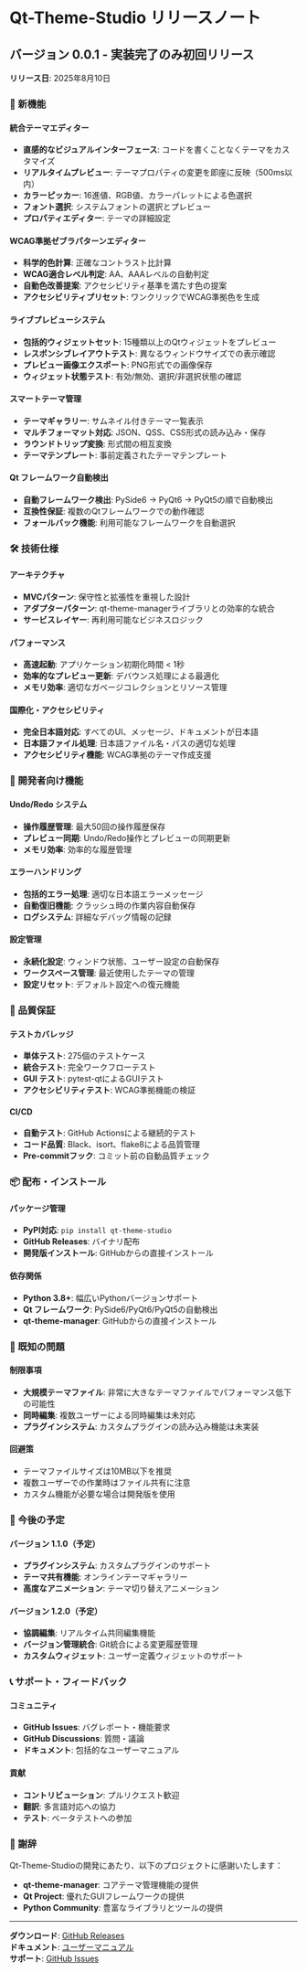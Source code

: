 # Qt-Theme-Studio リリースノート

## バージョン 0.0.1 - 実装完了のみ初回リリース

**リリース日**: 2025年8月10日

### 🎉 新機能

#### 統合テーマエディター
- **直感的なビジュアルインターフェース**: コードを書くことなくテーマをカスタマイズ
- **リアルタイムプレビュー**: テーマプロパティの変更を即座に反映（500ms以内）
- **カラーピッカー**: 16進値、RGB値、カラーパレットによる色選択
- **フォント選択**: システムフォントの選択とプレビュー
- **プロパティエディター**: テーマの詳細設定

#### WCAG準拠ゼブラパターンエディター
- **科学的色計算**: 正確なコントラスト比計算
- **WCAG適合レベル判定**: AA、AAAレベルの自動判定
- **自動色改善提案**: アクセシビリティ基準を満たす色の提案
- **アクセシビリティプリセット**: ワンクリックでWCAG準拠色を生成

#### ライブプレビューシステム
- **包括的ウィジェットセット**: 15種類以上のQtウィジェットをプレビュー
- **レスポンシブレイアウトテスト**: 異なるウィンドウサイズでの表示確認
- **プレビュー画像エクスポート**: PNG形式での画像保存
- **ウィジェット状態テスト**: 有効/無効、選択/非選択状態の確認

#### スマートテーマ管理
- **テーマギャラリー**: サムネイル付きテーマ一覧表示
- **マルチフォーマット対応**: JSON、QSS、CSS形式の読み込み・保存
- **ラウンドトリップ変換**: 形式間の相互変換
- **テーマテンプレート**: 事前定義されたテーマテンプレート

#### Qt フレームワーク自動検出
- **自動フレームワーク検出**: PySide6 → PyQt6 → PyQt5の順で自動検出
- **互換性保証**: 複数のQtフレームワークでの動作確認
- **フォールバック機能**: 利用可能なフレームワークを自動選択

### 🛠️ 技術仕様

#### アーキテクチャ
- **MVCパターン**: 保守性と拡張性を重視した設計
- **アダプターパターン**: qt-theme-managerライブラリとの効率的な統合
- **サービスレイヤー**: 再利用可能なビジネスロジック

#### パフォーマンス
- **高速起動**: アプリケーション初期化時間 < 1秒
- **効率的なプレビュー更新**: デバウンス処理による最適化
- **メモリ効率**: 適切なガベージコレクションとリソース管理

#### 国際化・アクセシビリティ
- **完全日本語対応**: すべてのUI、メッセージ、ドキュメントが日本語
- **日本語ファイル処理**: 日本語ファイル名・パスの適切な処理
- **アクセシビリティ機能**: WCAG準拠のテーマ作成支援

### 🔧 開発者向け機能

#### Undo/Redo システム
- **操作履歴管理**: 最大50回の操作履歴保存
- **プレビュー同期**: Undo/Redo操作とプレビューの同期更新
- **メモリ効率**: 効率的な履歴管理

#### エラーハンドリング
- **包括的エラー処理**: 適切な日本語エラーメッセージ
- **自動復旧機能**: クラッシュ時の作業内容自動保存
- **ログシステム**: 詳細なデバッグ情報の記録

#### 設定管理
- **永続化設定**: ウィンドウ状態、ユーザー設定の自動保存
- **ワークスペース管理**: 最近使用したテーマの管理
- **設定リセット**: デフォルト設定への復元機能

### 🧪 品質保証

#### テストカバレッジ
- **単体テスト**: 275個のテストケース
- **統合テスト**: 完全ワークフローテスト
- **GUI テスト**: pytest-qtによるGUIテスト
- **アクセシビリティテスト**: WCAG準拠機能の検証

#### CI/CD
- **自動テスト**: GitHub Actionsによる継続的テスト
- **コード品質**: Black、isort、flake8による品質管理
- **Pre-commitフック**: コミット前の自動品質チェック

### 📦 配布・インストール

#### パッケージ管理
- **PyPI対応**: `pip install qt-theme-studio`
- **GitHub Releases**: バイナリ配布
- **開発版インストール**: GitHubからの直接インストール

#### 依存関係
- **Python 3.8+**: 幅広いPythonバージョンサポート
- **Qt フレームワーク**: PySide6/PyQt6/PyQt5の自動検出
- **qt-theme-manager**: GitHubからの直接インストール

### 🐛 既知の問題

#### 制限事項
- **大規模テーマファイル**: 非常に大きなテーマファイルでパフォーマンス低下の可能性
- **同時編集**: 複数ユーザーによる同時編集は未対応
- **プラグインシステム**: カスタムプラグインの読み込み機能は未実装

#### 回避策
- テーマファイルサイズは10MB以下を推奨
- 複数ユーザーでの作業時はファイル共有に注意
- カスタム機能が必要な場合は開発版を使用

### 🔮 今後の予定

#### バージョン 1.1.0（予定）
- **プラグインシステム**: カスタムプラグインのサポート
- **テーマ共有機能**: オンラインテーマギャラリー
- **高度なアニメーション**: テーマ切り替えアニメーション

#### バージョン 1.2.0（予定）
- **協調編集**: リアルタイム共同編集機能
- **バージョン管理統合**: Git統合による変更履歴管理
- **カスタムウィジェット**: ユーザー定義ウィジェットのサポート

### 📞 サポート・フィードバック

#### コミュニティ
- **GitHub Issues**: バグレポート・機能要求
- **GitHub Discussions**: 質問・議論
- **ドキュメント**: 包括的なユーザーマニュアル

#### 貢献
- **コントリビューション**: プルリクエスト歓迎
- **翻訳**: 多言語対応への協力
- **テスト**: ベータテストへの参加

### 🙏 謝辞

Qt-Theme-Studioの開発にあたり、以下のプロジェクトに感謝いたします：

- **qt-theme-manager**: コアテーマ管理機能の提供
- **Qt Project**: 優れたGUIフレームワークの提供
- **Python Community**: 豊富なライブラリとツールの提供

---

**ダウンロード**: [GitHub Releases](https://github.com/your-org/Qt-Theme-Studio/releases)  
**ドキュメント**: [ユーザーマニュアル](docs/USER_MANUAL.md)  
**サポート**: [GitHub Issues](https://github.com/your-org/Qt-Theme-Studio/issues)
